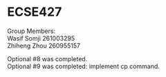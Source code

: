 # ECSE427

Group Members:  
Wasif Somji 261003295   
Zhiheng Zhou 260955157  

Optional #8 was completed.    
Optional #9 was completed: implement cp command. 
